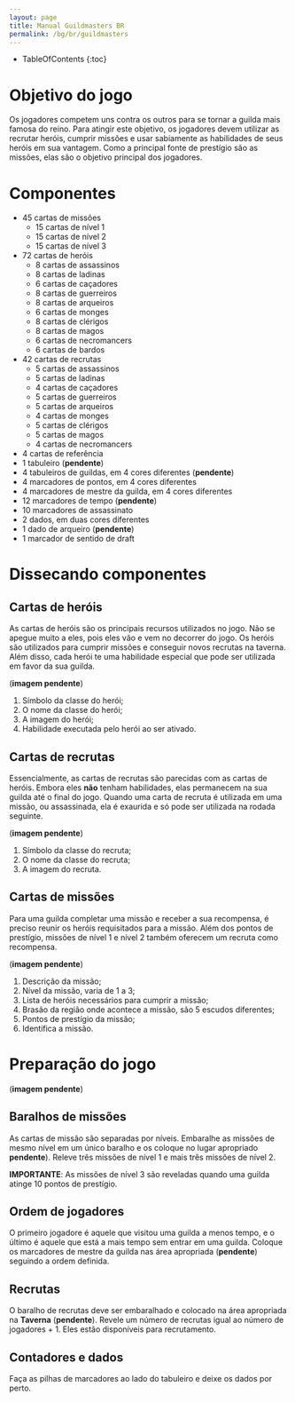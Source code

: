 ```yaml
---
layout: page
title: Manual Guildmasters BR
permalink: /bg/br/guildmasters
---
```

* TableOfContents
{:toc}

# Objetivo do jogo
Os jogadores competem uns contra os outros para se tornar a guilda mais famosa do reino. Para atingir este objetivo, os jogadores devem utilizar as recrutar heróis, cumprir missões e usar sabiamente as habilidades de seus heróis em sua vantagem. Como a principal fonte de prestígio são as missões, elas são o objetivo principal dos jogadores.

# Componentes
- 45 cartas de missões
  - 15 cartas de nível 1
  - 15 cartas de nível 2
  - 15 cartas de nível 3
- 72 cartas de heróis
  - 8 cartas de assassinos
  - 8 cartas de ladinas
  - 6 cartas de caçadores
  - 8 cartas de guerreiros
  - 8 cartas de arqueiros
  - 6 cartas de monges
  - 8 cartas de clérigos
  - 8 cartas de magos
  - 6 cartas de necromancers
  - 6 cartas de bardos
- 42 cartas de recrutas
  - 5 cartas de assassinos
  - 5 cartas de ladinas
  - 4 cartas de caçadores
  - 5 cartas de guerreiros
  - 5 cartas de arqueiros
  - 4 cartas de monges
  - 5 cartas de clérigos
  - 5 cartas de magos
  - 4 cartas de necromancers
- 4 cartas de referência
- 1 tabuleiro (**pendente**)
- 4 tabuleiros de guildas, em 4 cores diferentes (**pendente**)
- 4 marcadores de pontos, em 4 cores diferentes
- 4 marcadores de mestre da guilda, em 4 cores diferentes
- 12 marcadores de tempo (**pendente**)
- 10 marcadores de assassinato
- 2 dados, em duas cores diferentes
- 1 dado de arqueiro (**pendente**)
- 1 marcador de sentido de draft

# Dissecando componentes
## Cartas de heróis
As cartas de heróis são os principais recursos utilizados no jogo. Não se apegue muito a eles, pois eles vão e vem no decorrer do jogo. Os heróis são utilizados para cumprir missões e conseguir novos recrutas na taverna. Além disso, cada herói te uma habilidade especial que pode ser utilizada em favor da sua guilda.

(**imagem pendente**)

1. Símbolo da classe do herói;
1. O nome da classe do herói;
1. A imagem do herói;
1. Habilidade executada pelo herói ao ser ativado.

## Cartas de recrutas
Essencialmente, as cartas de recrutas são parecidas com as cartas de heróis. Embora eles **não** tenham habilidades, elas permanecem na sua guilda até o final do jogo. Quando uma carta de recruta é utilizada em uma missão, ou assassinada, ela é exaurida e só pode ser utilizada na rodada seguinte.

(**imagem pendente**)

1. Símbolo da classe do recruta;
1. O nome da classe do recruta;
1. A imagem do recruta.

## Cartas de missões
Para uma guilda completar uma missão e receber a sua recompensa, é preciso reunir os heróis requisitados para a missão. Além dos pontos de prestígio, missões de nível 1 e nível 2 também oferecem um recruta como recompensa.

(**imagem pendente**)

1. Descrição da missão;
1. Nível da missão, varia de 1 a 3;
1. Lista de heróis necessários para cumprir a missão;
1. Brasão da região onde acontece a missão, são 5 escudos diferentes;
1. Pontos de prestígio da missão;
1. Identifica a missão.

# Preparação do jogo #

(**imagem pendente**)

## Baralhos de missões ##
As cartas de missão são separadas por níveis. Embaralhe as missões de mesmo nível em um único baralho e os coloque no lugar apropriado **pendente**). Releve três missões de nível 1 e mais três missões de nível 2.

**IMPORTANTE**: As missões de nível 3 são reveladas quando uma guilda atinge 10 pontos de prestígio.

## Ordem de jogadores ##
O primeiro jogadore é aquele que visitou uma guilda a menos tempo, e o último é aquele que está a mais tempo sem entrar em uma guilda. Coloque os marcadores de mestre da guilda nas área apropriada (**pendente**) seguindo a ordem definida.

## Recrutas ##
O baralho de recrutas deve ser embaralhado e colocado na área apropriada na **Taverna** (**pendente**). Revele um número de recrutas igual ao número de jogadores + 1. Eles estão disponíveis para recrutamento.

## Contadores e dados ##
Faça as pilhas de marcadores ao lado do tabuleiro e deixe os dados por perto.




